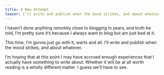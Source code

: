 ```yaml
---
title: A New Attempt
teaser: I'll write and publish when the mood strikes, and about whatever.
---
```


I haven’t done anything remotely close to blogging in years, and truth be told, I’m pretty sure it’s because I always want to blog but am just bad at it.

This time, I’m gonna just go with it, warts and all. I’ll write and publish when the mood strikes, and about whatever.

I’m hoping that at this point I may have accrued enough experiences that I actually have something to write about. Whether it will be at all worth reading is a wholly different matter. I guess we’ll have to see.
